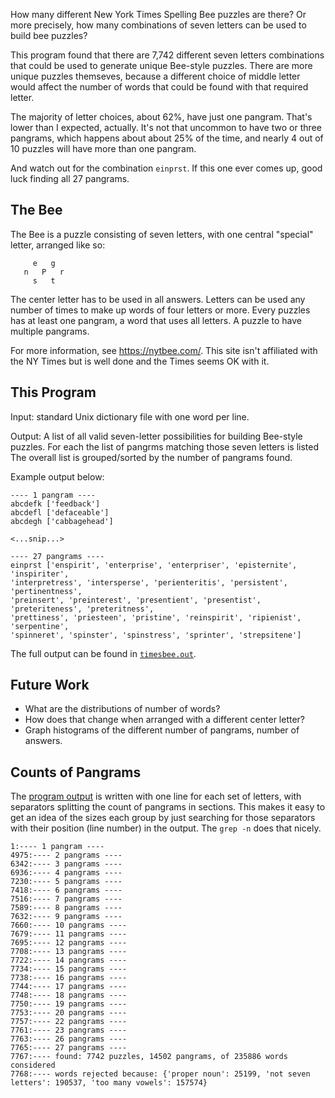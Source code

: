 How many different New York Times Spelling Bee puzzles are there? Or more
precisely, how many combinations of seven letters can be used to build bee
puzzles?

This program found that there are 7,742 different seven letters combinations
that could be used to generate unique Bee-style puzzles. There are more unique
puzzles themseves, because a different choice of middle letter would affect
the number of words that could be found with that required letter.

The majority of letter choices, about 62%, have just one pangram. That's lower
than I expected, actually. It's not that uncommon to have two or three pangrams,
which happens about about 25% of the time, and nearly 4 out of 10 puzzles will
have more than one pangram. 

And watch out for the combination ```einprst```. If this one ever comes up, good
luck finding all 27 pangrams.


## The Bee

The Bee is a puzzle consisting of seven letters, with one central "special" letter,
arranged like so:

```
     e   g
   n   P   r
     s   t
```

The center letter has to be used in all answers. Letters can be used any number
of times to make up words of four letters or more. Every puzzles has at least
one pangram, a word that uses all letters. A puzzle to have multiple pangrams.

For more information, see https://nytbee.com/. This site isn't affiliated with the
NY Times but is well done and the Times seems OK with it.


## This Program

Input: standard Unix dictionary file with one word per line.

Output: A list of all valid seven-letter possibilities for building Bee-style
puzzles. For each the list of pangrms matching those seven letters is listed
The overall list is grouped/sorted by the number of pangrams found.

Example output below:

```
---- 1 pangram ----
abcdefk ['feedback']
abcdefl ['defaceable']
abcdegh ['cabbagehead']

<...snip...>

---- 27 pangrams ----
einprst ['enspirit', 'enterprise', 'enterpriser', 'episternite', 'inspiriter',
'interpretress', 'intersperse', 'perienteritis', 'persistent', 'pertinentness',
'preinsert', 'preinterest', 'presentient', 'presentist', 'preteriteness', 'preteritness',
'prettiness', 'priesteen', 'pristine', 'reinspirit', 'ripienist', 'serpentine',
'spinneret', 'spinster', 'spinstress', 'sprinter', 'strepsitene']
```

The full output can be found in [```timesbee.out```](timesbee.out).


## Future Work

- What are the distributions of number of words?
- How does that change when arranged with a different center letter?
- Graph histograms of the different number of pangrams, number of answers.


## Counts of Pangrams

The [program output](timesbee.out) is written with one line for each set of
letters, with separators splitting the count of pangrams in sections. This makes
it easy to get an idea of the sizes each group by just searching for those 
separators with their position (line number) in the output. The ```grep -n```
does that nicely.

```
1:---- 1 pangram ----
4975:---- 2 pangrams ----
6342:---- 3 pangrams ----
6936:---- 4 pangrams ----
7230:---- 5 pangrams ----
7418:---- 6 pangrams ----
7516:---- 7 pangrams ----
7589:---- 8 pangrams ----
7632:---- 9 pangrams ----
7660:---- 10 pangrams ----
7679:---- 11 pangrams ----
7695:---- 12 pangrams ----
7708:---- 13 pangrams ----
7722:---- 14 pangrams ----
7734:---- 15 pangrams ----
7738:---- 16 pangrams ----
7744:---- 17 pangrams ----
7748:---- 18 pangrams ----
7750:---- 19 pangrams ----
7753:---- 20 pangrams ----
7757:---- 22 pangrams ----
7761:---- 23 pangrams ----
7763:---- 26 pangrams ----
7765:---- 27 pangrams ----
7767:---- found: 7742 puzzles, 14502 pangrams, of 235886 words considered
7768:---- words rejected because: {'proper noun': 25199, 'not seven letters': 190537, 'too many vowels': 157574}
```
